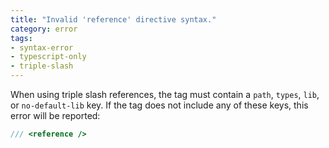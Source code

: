 ```yaml
---
title: "Invalid 'reference' directive syntax."
category: error
tags:
- syntax-error
- typescript-only
- triple-slash
---
```


When using triple slash references, the tag must contain a `path`, `types`,
`lib`, or `no-default-lib` key. If the tag does not include any of these keys,
this error will be reported:

```ts
/// <reference />
```
